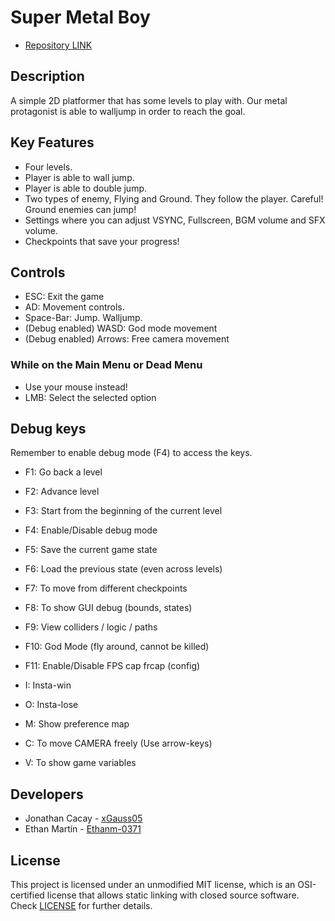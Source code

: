 # Super Metal Boy
- [Repository LINK](https://github.com/xGauss05/PlatformerGame)

## Description

A simple 2D platformer that has some levels to play with. Our metal protagonist is able to walljump in order to reach the goal.

## Key Features

 - Four levels.
 - Player is able to wall jump.
 - Player is able to double jump.
 - Two types of enemy, Flying and Ground. They follow the player. Careful! Ground enemies can jump!
 - Settings where you can adjust VSYNC, Fullscreen, BGM volume and SFX volume.
 - Checkpoints that save your progress!

## Controls

 - ESC: Exit the game
 - AD: Movement controls.
 - Space-Bar: Jump. Walljump.
 - (Debug enabled) WASD: God mode movement
 - (Debug enabled) Arrows: Free camera movement
 
 ### While on the Main Menu or Dead Menu
 
 - Use your mouse instead!
 - LMB: Select the selected option

## Debug keys
Remember to enable debug mode (F4) to access the keys.
- F1: Go back a level
- F2: Advance level
- F3: Start from the beginning of the current level
- F4: Enable/Disable debug mode
- F5: Save the current game state
- F6: Load the previous state (even across levels)
- F7: To move from different checkpoints
- F8: To show GUI debug (bounds, states)
- F9: View colliders / logic / paths
- F10: God Mode (fly around, cannot be killed)
- F11: Enable/Disable FPS cap frcap (config)

- I: Insta-win
- O: Insta-lose
- M: Show preference map
- C: To move CAMERA freely (Use arrow-keys)
- V: To show game variables

## Developers

- Jonathan Cacay - [xGauss05](https://github.com/xGauss05)
- Ethan Martín - [Ethanm-0371](https://github.com/Ethanm-0371)

## License

This project is licensed under an unmodified MIT license, which is an OSI-certified license that allows static linking with closed source software. Check [LICENSE](LICENSE) for further details.

